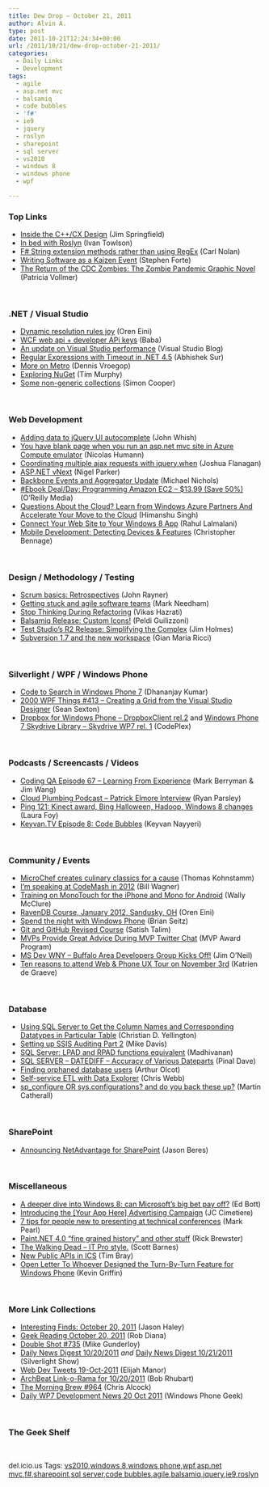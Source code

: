 ```yaml
---
title: Dew Drop – October 21, 2011
author: Alvin A.
type: post
date: 2011-10-21T12:24:34+00:00
url: /2011/10/21/dew-drop-october-21-2011/
categories:
  - Daily Links
  - Development
tags:
  - agile
  - asp.net mvc
  - balsamiq
  - code bubbles
  - 'f#'
  - ie9
  - jquery
  - roslyn
  - sharepoint
  - sql server
  - vs2010
  - windows 8
  - windows phone
  - wpf

---
```

### <a name="top"></a>Top Links

  * [Inside the C++/CX Design][1] (Jim Springfield) 
  * [In bed with Roslyn][2] (Ivan Towlson) 
  * [F# String extension methods rather than using RegEx][3] (Carl Nolan) 
  * [Writing Software as a Kaizen Event][4] (Stephen Forte) 
  * [The Return of the CDC Zombies: The Zombie Pandemic Graphic Novel][5] (Patricia Vollmer) 

&#160;

### <a name="dotnet"></a>.NET / Visual Studio

  * [Dynamic resolution rules joy][6] (Oren Eini) 
  * [WCF web api + developer APi keys][7] (Baba) 
  * [An update on Visual Studio performance][8] (Visual Studio Blog) 
  * [Regular Expressions with Timeout in .NET 4.5][9] (Abhishek Sur) 
  * [More on Metro][10] (Dennis Vroegop) 
  * [Exploring NuGet][11] (Tim Murphy) 
  * [Some non-generic collections][12] (Simon Cooper) 

&#160;

### <a name="web"></a>Web Development

  * [Adding data to jQuery UI autocomplete][13] (John Whish) 
  * [You have blank page when you run an asp.net mvc site in Azure Compute emulator][14] (Nicolas Humann) 
  * [Coordinating multiple ajax requests with jquery.when][15] (Joshua Flanagan) 
  * [ASP.NET vNext][16] (Nigel Parker) 
  * [Backbone Events and Aggregator Update][17] (Michael Nichols) 
  * <a href="http://feeds.oreilly.com/~r/oreilly/news/~3/RUX8GwbJk9Q/0636920013228.do" target="_blank">#Ebook Deal/Day: Programming Amazon EC2 &#8211; $13.99 (Save 50%)</a> (O&#8217;Reilly Media) 
  * [Questions About the Cloud? Learn from Windows Azure Partners And Accelerate Your Move to the Cloud][18] (Himanshu Singh) 
  * [Connect Your Web Site to Your Windows 8 App][19] (Rahul Lalmalani) 
  * [Mobile Development: Detecting Devices & Features][20] (Christopher Bennage) 

&#160;

### <a name="design"></a>Design / Methodology / Testing

  * [Scrum basics: Retrospectives][21] (John Rayner) 
  * [Getting stuck and agile software teams][22] (Mark Needham) 
  * [Stop Thinking During Refactoring][23] (Vikas Hazrati) 
  * <a href="http://feedproxy.google.com/~r/balsamiq/~3/rViYcOQjH5g/" target="_blank">Balsamiq Release: Custom Icons!</a> (Peldi Guilizzoni) 
  * [Test Studio’s R2 Release: Simplifying the Complex][24] (Jim Holmes) 
  * [Subversion 1.7 and the new workspace][25] (Gian Maria Ricci) 

&#160;

### <a name="silverlight"></a>Silverlight / WPF / Windows Phone

  * [Code to Search in Windows Phone 7][26] (Dhananjay Kumar) 
  * <a href="http://wpf.2000things.com/2011/10/21/413-creating-a-grid-from-the-visual-studio-designer/" target="_blank">2000 WPF Things #413 – Creating a Grid from the Visual Studio Designer</a> (Sean Sexton) 
  * <a href="http://dropboxwp7.codeplex.com/releases/view/75457" target="_blank">Dropbox for Windows Phone &#8211; DropboxClient rel.2</a> and <a href="http://wp7skydrive.codeplex.com/releases/view/75461" target="_blank">Windows Phone 7 Skydrive Library &#8211; Skydrive WP7 rel. 1</a> (CodePlex) 

&#160;

### <a name="podcasts"></a>Podcasts / Screencasts / Videos

  * [Coding QA Episode 67 &#8211; Learning From Experience][27] (Mark Berryman & Jim Wang) 
  * <a href="http://feedproxy.google.com/~r/cloudPlumbing/~3/xCBGImiZ7Rg/patrick-elmore-interview" target="_blank">Cloud Plumbing Podcast &#8211; Patrick Elmore Interview</a> (Ryan Parsley) 
  * [Ping 121: Kinect award, Bing Halloween, Hadoop, Windows 8 changes][28] (Laura Foy) 
  * [Keyvan.TV Episode 8: Code Bubbles][29] (Keyvan Nayyeri) 

&#160;

### <a name="events"></a>Community / Events

  * [MicroChef creates culinary classics for a cause][30] (Thomas Kohnstamm) 
  * [I’m speaking at CodeMash in 2012][31] (Bill Wagner) 
  * [Training on MonoTouch for the iPhone and Mono for Android][32] (Wally McClure) 
  * [RavenDB Course, January 2012, Sandusky, OH][33] (Oren Eini) 
  * [Spend the night with Windows Phone][34] (Brian Seitz) 
  * [Git and GitHub Revised Course][35] (Satish Talim) 
  * [MVPs Provide Great Advice During MVP Twitter Chat][36] (MVP Award Program) 
  * [MS Dev WNY &#8211; Buffalo Area Developers Group Kicks Off!][37] (Jim O’Neil) 
  * [Ten reasons to attend Web & Phone UX Tour on November 3rd][38] (Katrien de Graeve) 

&#160;

### <a name="sql"></a>Database

  * [Using SQL Server to Get the Column Names and Corresponding Datatypes in Particular Table][39] (Christian D. Yellington) 
  * [Setting up SSIS Auditing Part 2][40] (Mike Davis) 
  * [SQL Server: LPAD and RPAD functions equivalent][41] (Madhivanan) 
  * [SQL SERVER – DATEDIFF – Accuracy of Various Dateparts][42] (Pinal Dave) 
  * [Finding orphaned database users][43] (Arthur Olcot) 
  * [Self-service ETL with Data Explorer][44] (Chris Webb) 
  * [sp_configure OR sys.configurations? and do you back these up?][45] (Martin Catherall) 

&#160;

### <a name="sp"></a>SharePoint

  * [Announcing NetAdvantage for SharePoint][46] (Jason Beres) 

&#160;

### <a name="misc"></a>Miscellaneous

  * [A deeper dive into Windows 8: can Microsoft&#8217;s big bet pay off?][47] (Ed Bott) 
  * [Introducing the [Your App Here] Advertising Campaign][48] (JC Cimetiere) 
  * [7 tips for people new to presenting at technical conferences][49] (Mark Pearl) 
  * [Paint.NET 4.0 “fine grained history” and other stuff][50] (Rick Brewster) 
  * [The Walking Dead – IT Pro style.][51] (Scott Barnes) 
  * [New Public APIs in ICS][52] (Tim Bray) 
  * [Open Letter To Whoever Designed the Turn-By-Turn Feature for Windows Phone][53] (Kevin Griffin) 

&#160;

### <a name="links"></a>More Link Collections

  * [Interesting Finds: October 20, 2011][54] (Jason Haley) 
  * [Geek Reading October 20, 2011][55] (Rob Diana) 
  * [Double Shot #735][56] (Mike Gunderloy) 
  * [Daily News Digest 10/20/2011][57] _and_&#160;<a href="http://feedproxy.google.com/~r/silverlightshow/~3/FOMWYcZb2cE/Daily-News-Digest-10-21-2011.aspx" target="_blank">Daily News Digest 10/21/2011</a> (Silverlight Show) 
  * <a href="http://webdevtweets.blogspot.com/2011/10/javascript-5-jshould-2.html" target="_blank">Web Dev Tweets 19-Oct-2011</a> (Elijah Manor) 
  * [ArchBeat Link-o-Rama for 10/20/2011][58] (Bob Rhubart) 
  * [The Morning Brew #964][59] (Chris Alcock) 
  * [Daily WP7 Development News 20 Oct 2011][60] (Windows Phone Geek) 

&#160;

### <a name="shelf"></a>The Geek Shelf



&#160;

<div style="padding-bottom: 0px; margin: 0px; padding-left: 0px; padding-right: 0px; display: inline; float: none; padding-top: 0px" id="scid:0767317B-992E-4b12-91E0-4F059A8CECA8:8f074c5c-e643-4064-8415-7ed730bae452" class="wlWriterEditableSmartContent">
  del.icio.us Tags: <a href="http://del.icio.us/popular/vs2010" rel="tag">vs2010</a>,<a href="http://del.icio.us/popular/windows+8" rel="tag">windows 8</a>,<a href="http://del.icio.us/popular/windows+phone" rel="tag">windows phone</a>,<a href="http://del.icio.us/popular/wpf" rel="tag">wpf</a>,<a href="http://del.icio.us/popular/asp.net+mvc" rel="tag">asp.net mvc</a>,<a href="http://del.icio.us/popular/f%23" rel="tag">f#</a>,<a href="http://del.icio.us/popular/sharepoint" rel="tag">sharepoint</a>,<a href="http://del.icio.us/popular/sql+server" rel="tag">sql server</a>,<a href="http://del.icio.us/popular/code+bubbles" rel="tag">code bubbles</a>,<a href="http://del.icio.us/popular/agile" rel="tag">agile</a>,<a href="http://del.icio.us/popular/balsamiq" rel="tag">balsamiq</a>,<a href="http://del.icio.us/popular/jquery" rel="tag">jquery</a>,<a href="http://del.icio.us/popular/ie9" rel="tag">ie9</a>,<a href="http://del.icio.us/popular/roslyn" rel="tag">roslyn</a>
</div>

 [1]: http://blogs.msdn.com/b/vcblog/archive/2011/10/20/10228473.aspx
 [2]: http://www.mindscapehq.com/blog/index.php/2011/10/20/in-bed-with-roslyn/
 [3]: http://blogs.msdn.com/b/carlnol/archive/2011/10/20/f-string-extension-methods-rather-than-using-regex.aspx
 [4]: http://feedproxy.google.com/~r/Telerik/~3/TE91KftkeEo/PermaLink,guid,eb88ad5a-d7c1-48fd-8282-d2728e6464ad.aspx
 [5]: http://feeds.wired.com/~r/wiredgeekdad/~3/LXf-YXW-QgM/
 [6]: http://feedproxy.google.com/~r/AyendeRahien/~3/Z2OLMFsR5x8/dynamic-resolution-rules-joy
 [7]: http://babaandthepigman.wordpress.com/2011/10/20/wcf-web-api-developer-api-keys/
 [8]: http://blogs.msdn.com/b/visualstudio/archive/2011/10/20/an-update-on-visual-studio-performance.aspx
 [9]: http://feedproxy.google.com/~r/abhisheksur/WTgI/~3/3gMfZcUvc5o/regular-expressions-with-timeout-in-net.html
 [10]: http://feedproxy.google.com/~r/geekswithblogs/~3/jdyfNY2xoKE/more-on-metro.aspx
 [11]: http://feedproxy.google.com/~r/geekswithblogs/~3/x7n1DJ39Yis/exploring-nuget.aspx
 [12]: http://geekswithblogs.net/simonc/archive/2011/10/21/some-non-generic-collections.aspx
 [13]: http://www.aliaspooryorik.com/blog/index.cfm/e/posts.details/post/342
 [14]: http://blog.humann.info/post/2011/10/20/You-have-blank-page-when-you-run-an-aspnet-mvc-site-in-Azure-Compute-emulator.aspx
 [15]: http://feedproxy.google.com/~r/JoshuaFlanagan/~3/5MLjdGGA5oQ/
 [16]: http://blogs.msdn.com/b/nigel/archive/2011/10/21/asp-net-vnext.aspx
 [17]: http://feedproxy.google.com/~r/Devlicious/~3/dxRdaWKAHjQ/backbone-events-and-aggregator-update.aspx
 [18]: http://blogs.msdn.com/b/windowsazure/archive/2011/10/20/questions-about-the-cloud-learn-from-windows-azure-partners-and-accelerate-your-move-to-the-cloud.aspx
 [19]: http://blogs.msdn.com/b/ie/archive/2011/10/20/connect-your-web-site-to-your-windows-8-app.aspx
 [20]: http://feedproxy.google.com/~r/Devlicious/~3/UZFnWpr3A_E/mobile-development-detecting-devices-amp-features.aspx
 [21]: http://sharpfellows.com/post.aspx?id=4d7cbbe5-4c87-4d49-b6ca-3112e37c0cbc
 [22]: http://feedproxy.google.com/~r/MarkNeedham/~3/vZEa0J97W_0/
 [23]: http://www.infoq.com/news/2011/10/thinking-and-refactoring
 [24]: http://feedproxy.google.com/~r/TestStudio/~3/GSBCnKacajM/test-studio-s-r2-release-simplifying-the-complex.aspx
 [25]: http://feedproxy.google.com/~r/AlkampferEng/~3/bVP8KhCqPLw/
 [26]: http://debugmode.net/2011/10/20/code-to-search-in-windows-phone-7/
 [27]: http://feedproxy.google.com/~r/CodingQa/~3/AgxNjn2xpTs/Episode-67-Learning-From-Experience
 [28]: http://channel9.msdn.com/Shows/PingShow/Ping-121-Kinect-award-Bing-Halloween-Hadoop-Windows-8-changes
 [29]: http://www.keyvan.ms/keyvan-tv-episode-8-code-bubbles
 [30]: http://feeds.microsoftjobsblog.com/~r/MicrosoftJobsBlog/~3/MrP4r5avbPs/microchef-creates-culinary-classics-for-a-cause
 [31]: http://feedproxy.google.com/~r/billwagner/~3/5FRCTiwk8Gs/ImspeakingatCodeMashin2012
 [32]: http://morewally.com/cs/blogs/wallym/archive/2011/10/21/training-on-monotouch-for-the-iphone-and-mono-for-android.aspx
 [33]: http://feedproxy.google.com/~r/AyendeRahien/~3/0qyTE_PlIHg/ravendb-course-january-2012-sandusky-oh
 [34]: http://windowsteamblog.com/windows_phone/b/windowsphone/archive/2011/10/20/spend-the-evening-with-windows-phone.aspx
 [35]: http://feedproxy.google.com/~r/LearningRubyBlog/~3/nwA7nWZ9Fcg/
 [36]: http://blogs.msdn.com/b/mvpawardprogram/archive/2011/10/20/mvps-provide-great-advice-during-mvp-twitter-chat.aspx
 [37]: http://blogs.msdn.com/b/jimoneil/archive/2011/10/20/ms-dev-wny-buffalo-area-developers-group-kicks-off.aspx
 [38]: http://blogs.msdn.com/b/katriend/archive/2011/10/21/ten-reasons-to-attend-web-amp-phone-ux-tour-on-november-3rd.aspx
 [39]: http://geekswithblogs.net/ChrisD/archive/2011/10/20/using-sql-server-to-get-the-column-names-and-corresponding.aspx
 [40]: http://feedproxy.google.com/~r/sqlserverpedia/~3/Di5pYUpRVJw/
 [41]: http://feedproxy.google.com/~r/sqlservercurry/blog/~3/4aTgBCeri8A/sql-server-lpad-and-rpad-functions.html
 [42]: http://blog.sqlauthority.com/2011/10/21/sql-server-datediff-accuracy-of-various-dateparts/
 [43]: http://www.sqlservercentral.com/blogs/rocks/archive/2011/10/20/finding-orphaned-database-users.aspx
 [44]: http://feedproxy.google.com/~r/sqlserverpedia/~3/dWC1qevyFN4/
 [45]: http://www.sqlservercentral.com/blogs/martin_catherall/archive/2011/10/20/sp_5F00_configure-or--sys.configurations_3F00_-and-do-you-back-these-up_3F00_.aspx
 [46]: http://blogs.infragistics.com/blogs/jason_beres/archive/2011/10/20/announcing-netadvantage-for-sharepoint.aspx
 [47]: http://feedproxy.google.com/~r/zdnet/Bott/~3/6XWyYag5_No/4118
 [48]: http://windowsteamblog.com/windows_phone/b/wpdev/archive/2011/10/20/introducing-the-your-app-here-advertising-campaign.aspx
 [49]: http://feedproxy.google.com/~r/geekswithblogs/~3/k2_7j2KK1R4/why-i-would-encourage-people-to-present-at-technical-conferences.aspx
 [50]: http://blog.getpaint.net/2011/10/21/paint-net-4-0-fine-grained-history-and-other-stuff/
 [51]: http://feedproxy.google.com/~r/MsMossyblog/~3/gk1DTLJboQw/778
 [52]: http://feedproxy.google.com/~r/blogspot/hsDu/~3/vIJqUs2l2jc/ics-and-non-public-apis.html
 [53]: http://feedproxy.google.com/~r/KevinGriffin/~3/ObLnAiC0jc4/
 [54]: http://jasonhaley.com/blog/post.aspx?id=63518a54-2699-4749-8999-82d533a6e4aa
 [55]: http://feedproxy.google.com/~r/RegularGeek/~3/bfTTW8qcpxo/
 [56]: http://afreshcup.com/home/2011/10/21/double-shot-735.html
 [57]: http://feedproxy.google.com/~r/silverlightshow/~3/BzvcWtBw9As/Daily-News-Digest-10-20-2011.aspx
 [58]: http://feedproxy.google.com/~r/brhubartOTN/~3/26r7Yq0VxFw/archbeat_link_o_rama_for15
 [59]: http://feedproxy.google.com/~r/ReflectivePerspective/~3/68vKhh-PcBQ/
 [60]: http://www.windowsphonegeek.com/news/daily-wp7-development-news-20-oct-2011